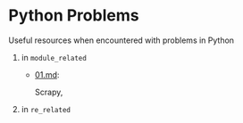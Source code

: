 # Python Problems
Useful resources when encountered with problems in Python

1. in `module_related`
    * [01.md](https://github.com/piecesofreg09/python_notes/blob/master/module_related/01.md):
    
        Scrapy, 
        
2. in `re_related`
